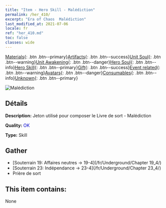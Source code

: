 ```yaml
---
title: "Item - Hero Skill - Malédiction"
permalink: /her_410/
excerpt: "Era of Chaos  Malédiction"
last_modified_at: 2021-07-06
locale: fr
ref: "her_410.md"
toc: false
classes: wide
---
```

 [Materials](/ItemsFR/){: .btn .btn--primary}[Artifacts](/ItemsFR/Artifacts/){: .btn .btn--success}[Unit Soul](/ItemsFR/UnitSoul/){: .btn .btn--warning}[Unit Awakening](/ItemsFR/UnitAwakening/){: .btn .btn--danger}[Hero Soul](/ItemsFR/HeroSoul/){: .btn .btn--info}[Hero Skill](/ItemsFR/HeroSkill/){: .btn .btn--primary}[Gift](/ItemsFR/Gift/){: .btn .btn--success}[Event related](/ItemsFR/Events/){: .btn .btn--warning}[Avatars](/ItemsFR/Avatars/){: .btn .btn--danger}[Consumables](/ItemsFR/Consumables/){: .btn .btn--info}[Unknown](/ItemsFR/Unknown/){: .btn .btn--primary}

 ![Malédiction](/images/t/ps_ezhoufushen.png)

## Détails
 **Description:** Jeton utilisé pour composer le Livre de sort - Malédiction

 **Quality:** <span style="color: #0000CD">OK</span>

 **Type:** Skill

## Gather

*    [Souterrain 19: Affaires neutres -> 19-4](/fr/Underground/Chapter 19_4/) 
*    [Souterrain 23: Indépendance -> 23-4](/fr/Underground/Chapter 23_4/) 
*    Prière de sort 

## This item contains:

  None

